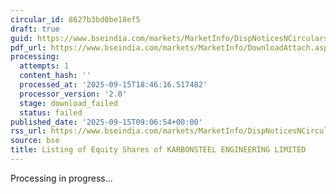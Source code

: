 ```yaml
---
circular_id: 8627b3bd0be18ef5
draft: true
guid: https://www.bseindia.com/markets/MarketInfo/DispNoticesNCirculars.aspx?Noticeid={2659CCF1-5062-420E-B4DD-A9C663CE1E0A}&noticeno=20250915-12&dt=09/15/2025&icount=12&totcount=81&flag=0
pdf_url: https://www.bseindia.com/markets/MarketInfo/DownloadAttach.aspx?id=20250915-12&attachedId=
processing:
  attempts: 1
  content_hash: ''
  processed_at: '2025-09-15T18:46:16.517482'
  processor_version: '2.0'
  stage: download_failed
  status: failed
published_date: '2025-09-15T09:06:54+00:00'
rss_url: https://www.bseindia.com/markets/MarketInfo/DispNoticesNCirculars.aspx?Noticeid={2659CCF1-5062-420E-B4DD-A9C663CE1E0A}&noticeno=20250915-12&dt=09/15/2025&icount=12&totcount=81&flag=0
source: bse
title: Listing of Equity Shares of KARBONSTEEL ENGINEERING LIMITED
---
```


Processing in progress...